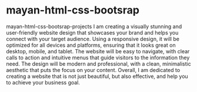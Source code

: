 # mayan-html-css-bootsrap
mayan-html-css-bootsrap-projects
I am creating a visually stunning and user-friendly website design that showcases your brand and helps you connect with your target audience. Using a responsive design, it will be optimized for all devices and platforms, ensuring that it looks great on desktop, mobile, and tablet. The website will be easy to navigate, with clear calls to action and intuitive menus that guide visitors to the information they need. The design will be modern and professional, with a clean, minimalistic aesthetic that puts the focus on your content. Overall, I am dedicated to creating a website that is not just beautiful, but also effective, and help you to achieve your business goal.
